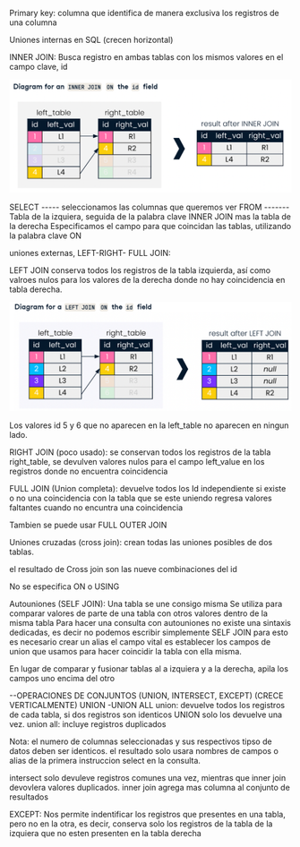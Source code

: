 Primary key: columna que identifica de manera exclusiva los registros de una columna

Uniones internas en SQL (crecen horizontal)

INNER JOIN: Busca registro en ambas tablas con los mismos valores en el campo clave, id 

![enter image description here](https://github.com/Yulivel06/Conceptos-SQL/blob/master/UNIONES_Y_OPERACIONES_CONJUNTOS/inner%20join.png)

SELECT ----- seleccionamos las columnas que queremos ver
FROM ------- Tabla de la izquiera, seguida de la palabra clave INNER JOIN mas la tabla de la derecha
Especificamos el campo para que coincidan las tablas, utilizando la palabra clave ON

uniones externas, LEFT-RIGHT- FULL JOIN:

LEFT JOIN conserva todos los registros de la tabla izquierda, así como valroes nulos para los valores de la 
derecha donde no hay coincidencia en tabla derecha. 

![enter image description here](https://github.com/Yulivel06/Conceptos-SQL/blob/master/UNIONES_Y_OPERACIONES_CONJUNTOS/left%20join.png)

Los valores id 5 y 6 que no aparecen en la left_table no aparecen en ningun lado. 

RIGHT JOIN (poco usado): se conservan todos los registros de la tabla right_table, se devulven valores nulos para el campo left_value
en los registros donde no encuentra coincidencia
 
FULL JOIN (Union completa): devuelve todos los Id independiente si existe o no una coincidencia con la tabla que se este uniendo 
regresa valores faltantes cuando no encuntra una coincidencia 

Tambien se puede usar FULL OUTER JOIN 


Uniones cruzadas (cross join): crean todas las uniones posibles de dos tablas.

el resultado de Cross join son las nueve combinaciones del id 

No se especifica ON o USING

Autouniones (SELF JOIN): Una tabla se une consigo misma
Se utiliza para comparar valores de parte de una tabla con otros valores dentro de la misma tabla
Para hacer una consulta con autouniones no existe una sintaxis dedicadas, es decir no podemos escribir simplemente SELF JOIN
para esto es necesario crear un alias 
el campo vital es establecer los campos de union que usamos para hacer coincidir la tabla con ella misma. 


En lugar de comparar y fusionar tablas al a izquiera y a la derecha, apila los campos uno encima del otro 

--OPERACIONES DE CONJUNTOS (UNION, INTERSECT, EXCEPT) (CRECE VERTICALMENTE)
UNION -UNION ALL
union: devuelve todos los registros de cada tabla, si dos registros son identicos UNION solo los devuelve una vez.
union all: incluye registros duplicados 

Nota: el numero de columnas seleccionadas y sus respectivos tipso de datos deben ser identicos. 
el resultado solo usara nombres de campos o alias de la primera instruccion select en la consulta. 

intersect solo devuleve registros comunes una vez, mientras que inner join devovlera valores duplicados. 
inner join agrega mas columna al conjunto de resultados 


EXCEPT: Nos permite indentificar los registros que presentes en una tabla, pero no en la otra,
es decir, conserva solo los registros de la tabla de la izquiera que no esten presenten en la tabla derecha 
